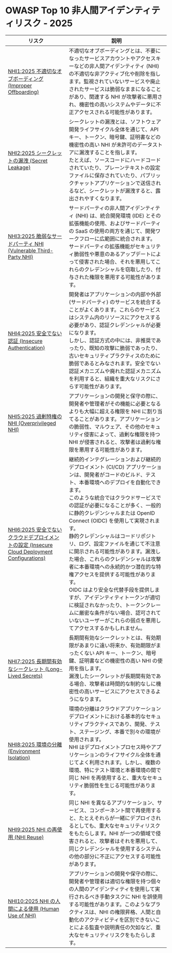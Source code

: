 # OWASP Top 10 非人間アイデンティティリスク - 2025

| **リスク** |  **説明** | 
|--------------------------------|------------------------------------------------------------------------------------------------------------------------------------------------|
| [NHI1:2025 不適切なオブボーディング (Improper Offboarding)](1-improper-offboarding.md) | 不適切なオブボーディングとは、不要になったサービスアカウントやアクセスキーなどの非人間アイデンティティ (NHI) の不適切な非アクティブ化や削除を指します。監視されていないサービスや廃止されたサービスは脆弱なままになることがあり、関連する NHI が攻撃者に悪用され、機密性の高いシステムやデータに不正アクセスされる可能性があります。 |
| [NHI2:2025 シークレットの漏洩 (Secret Leakage)](2-secret-leakage.md) | シークレットの漏洩とは、ソフトウェア開発ライフサイクル全体を通じて、API キー、トークン、暗号鍵、証明書などの機密性の高い NHI が未許可のデータストアに漏洩することを指します。 <br/> たとえば、ソースコードにハードコードされていたり、プレーンテキストの設定ファイルに保存されていたり、パブリックチャットアプリケーションで送信されるなど、シークレットが漏洩すると、露出されやすくなります。 |
| [NHI3:2025 脆弱なサードパーティ NHI (Vulnerable Third-Party NHI)](3-vulnerable-third-party-nhi.md) | サードパーティの非人間アイデンティティ (NHI) は、統合開発環境 (IDE) とその拡張機能の使用、およびサードパーティの SaaS の使用の両方を通じて、開発ワークフローに広範囲に統合されます。 <br/> サードパーティの拡張機能がセキュリティ脆弱性や悪意のあるアップデートによって侵害された場合、それを悪用してこれらのクレデンシャルを窃取したり、付与された権限を悪用する可能性があります。 |
| [NHI4:2025 安全でない認証 (Insecure Authentication)](4-insecure-authentication.md) | 開発者はアプリケーションの内部や外部 (サードパーティ) のサービスを統合することがよくあります。これらのサービスはシステム内のリソースにアクセスする必要があり、認証クレデンシャルが必要になります。 <br/> しかし、認証方式の中には、非推奨であったり、既知の攻撃に脆弱であったり、古いセキュリティプラクティスのために脆弱であるとみなされます。安全でない認証メカニズムや廃れた認証メカニズムを利用すると、組織を重大なリスクにさらす可能性があります。 |
| [NHI5:2025 過剰特権の NHI (Overprivileged NHI)](5-overprivileged-nhi.md) | アプリケーションの開発と保守の際に、開発者や管理者がその機能に必要となるよりも大幅に超える権限を NHI に割り当てることがあります。アプリケーションの脆弱性、マルウェア、その他のセキュリティ侵害によって、過剰な権限を持つ NHI が侵害されると、攻撃者は過剰な権限を悪用する可能性があります。 |
| [NHI6:2025 安全でないクラウドデプロイメントの設定 (Insecure Cloud Deployment Configurations)](6-insecure-cloud-deployment-configurations.md) | 継続的インテグレーションおよび継続的デプロイメント (CI/CD) アプリケーションは、開発者がコードのビルド、テスト、本番環境へのデプロイを自動化できます。 <br/> このような統合ではクラウドサービスでの認証が必要になることが多く、一般的に静的クレデンシャルまたは OpenID Connect (OIDC) を使用して実現されます。 <br/> 静的クレデンシャルはコードリポジトリ、ログ、設定ファイルを通じて不注意に開示される可能性があります。漏洩した場合、これらのクレデンシャルは攻撃者に本番環境への永続的かつ潜在的な特権アクセスを提供する可能性があります。 <br/> OIDC はより安全な代替手段を提供しますが、アイデンティティトークンが適切に検証されなかったり、トークンクレームに厳密な条件がない場合、認可されていないユーザーがこれらの弱点を悪用してアクセスするかもしれません。 |
| [NHI7:2025 長期間有効なシークレット (Long-Lived Secrets)](7-long-lived-secrets.md) | 長期間有効なシークレットとは、有効期限があまりに遠い将来か、有効期限がまったくない API キー、トークン、暗号鍵、証明書などの機密性の高い NHI の使用を指します。 <br/> 漏洩したシークレットが長期間有効である場合、攻撃者は時間的な制約なしに機密性の高いサービスにアクセスできるようになります。 |
| [NHI8:2025 環境の分離 (Environment Isolation)](8-environment-isolation.md) | 環境の分離はクラウドアプリケーションデプロイメントにおける基本的なセキュリティプラクティスであり、開発、テスト、ステージング、本番で別々の環境が使用されます。 <br/> NHI はデプロイメントプロセス時やアプリケーションのライフサイクル全体を通じてよく利用されます。しかし、複数の環境、特にテスト環境と本番環境の間で同じ NHI を再使用すると、重大なセキュリティ脆弱性を生じる可能性があります。 |
| [NHI9:2025 NHI の再使用 (NHI Reuse)](9-nhi-reuse.md) | 同じ NHI を異なるアプリケーション、サービス、コンポーネント間で再使用すると、たとえそれらが一緒にデプロイされるとしても、重大なセキュリティリスクをもたらします。NHI が一つの領域で侵害されると、攻撃者はそれを悪用して、同じクレデンシャルを使用するシステムの他の部分に不正にアクセスする可能性があります。 |
| [NHI10:2025 NHI の人間による使用 (Human Use of NHI)](10-human-use-of-nhi.md) | アプリケーションの開発や保守の際に、開発者や管理者は適切な権限を持つ個々の人間のアイデンティティを使用して実行されるべき手動タスクに NHI を誤使用する可能性があります。このようなプラクティスは、NHI の権限昇格、人間と自動化のアクティビティを区別できないことによる監査や説明責任の欠如など、重大なセキュリティリスクをもたらします。 |

